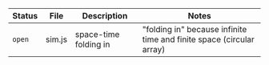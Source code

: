 Status | File | Description | Notes
--- | --- | --- | ---
`open` | sim.js | space-time folding in | "folding in" because infinite time and finite space (circular array) 